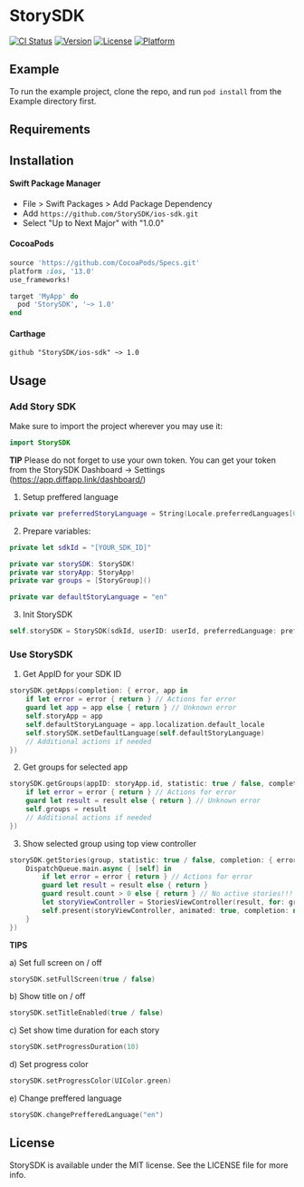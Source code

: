 # StorySDK

[![CI Status](https://img.shields.io/travis/StorySDK/StorySDK.svg?style=flat)](https://travis-ci.org/StorySDK/StorySDK)
[![Version](https://img.shields.io/cocoapods/v/StorySDK.svg?style=flat)](https://cocoapods.org/pods/StorySDK)
[![License](https://img.shields.io/cocoapods/l/StorySDK.svg?style=flat)](https://cocoapods.org/pods/StorySDK)
[![Platform](https://img.shields.io/cocoapods/p/StorySDK.svg?style=flat)](https://cocoapods.org/pods/StorySDK)

## Example

To run the example project, clone the repo, and run `pod install` from the Example directory first.

## Requirements

## Installation

#### Swift Package Manager

- File > Swift Packages > Add Package Dependency
- Add `https://github.com/StorySDK/ios-sdk.git`
- Select "Up to Next Major" with "1.0.0"

#### CocoaPods

```ruby
source 'https://github.com/CocoaPods/Specs.git'
platform :ios, '13.0'
use_frameworks!

target 'MyApp' do
  pod 'StorySDK', '~> 1.0'
end
```

#### Carthage

```
github "StorySDK/ios-sdk" ~> 1.0
```

## Usage

### Add Story SDK
Make sure to import the project wherever you may use it:

```swift
import StorySDK
```

**TIP**
Please do not forget to use your own token. You can get your token from the StorySDK Dashboard -> Settings (https://app.diffapp.link/dashboard/)

1. Setup preffered language

```swift
private var preferredStoryLanguage = String(Locale.preferredLanguages[0].prefix(2))
```

2. Prepare variables:

```swift
private let sdkId = "[YOUR_SDK_ID]"

private var storySDK: StorySDK!
private var storyApp: StoryApp!
private var groups = [StoryGroup]()

private var defaultStoryLanguage = "en"
```

3. Init StorySDK

```swift
self.storySDK = StorySDK(sdkId, userID: userId, preferredLanguage: preferredStoryLanguage)
```

### Use StorySDK

1. Get AppID for your SDK ID

```swift
storySDK.getApps(completion: { error, app in
    if let error = error { return } // Actions for error
    guard let app = app else { return } // Unknown error
    self.storyApp = app
    self.defaultStoryLanguage = app.localization.default_locale
    self.storySDK.setDefaultLanguage(self.defaultStoryLanguage)
    // Additional actions if needed
})
```

2. Get groups for selected app

```swift
storySDK.getGroups(appID: storyApp.id, statistic: true / false, completion: { error, result in
    if let error = error { return } // Actions for error
    guard let result = result else { return } // Unknown error
    self.groups = result
    // Additional actions if needed
})
```

3. Show selected group using top view controller

```swift
storySDK.getStories(group, statistic: true / false, completion: { error, result in
    DispatchQueue.main.async { [self] in
        if let error = error { return } // Actions for error
        guard let result = result else { return }
        guard result.count > 0 else { return } // No active stories!!!
        let storyViewController = StoriesViewController(result, for: group, activeOnly: true / false)
        self.present(storyViewController, animated: true, completion: nil)
    }
})
```

**TIPS**

a) Set full screen on / off
```swift
storySDK.setFullScreen(true / false)
```

b) Show title on / off
```swift
storySDK.setTitleEnabled(true / false)
```

c) Set show time duration for each story
```swift
storySDK.setProgressDuration(10)
```

d) Set progress color
```swift
storySDK.setProgressColor(UIColor.green)
```

e) Change preffered language
```swift
storySDK.changePrefferedLanguage("en")
```

## License

StorySDK is available under the MIT license. See the LICENSE file for more info.
